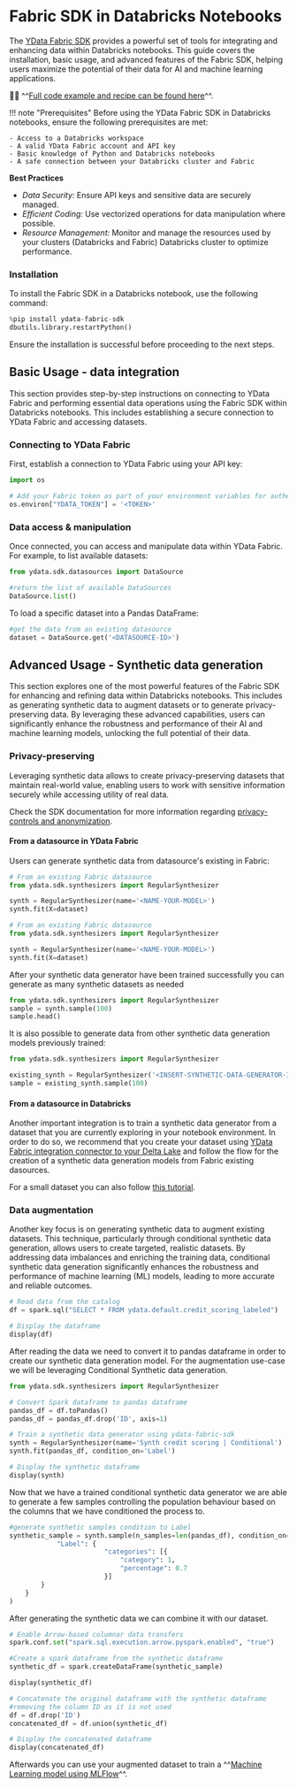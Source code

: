 # Fabric SDK in Databricks Notebooks

The [YData Fabric SDK](https://pypi.org/project/ydata-fabric-sdk/) provides a powerful set of tools for integrating and enhancing data within Databricks notebooks.
This guide covers the installation, basic usage, and advanced features of the Fabric SDK, helping users maximize
the potential of their data for AI and machine learning applications.

👨‍💻 ^^[Full code example and recipe can be found here](https://raw.githubusercontent.com/ydataai/academy/master/5%20-%20Integrations/databricks/YData%20Fabric%20SDK%20in%20Databricks%20notebooks)^^.

!!! note "Prerequisites"
    Before using the YData Fabric SDK in Databricks notebooks, ensure the following prerequisites are met:

    - Access to a Databricks workspace
    - A valid YData Fabric account and API key
    - Basic knowledge of Python and Databricks notebooks
    - A safe connection between your Databricks cluster and Fabric

**Best Practices**

- *Data Security:* Ensure API keys and sensitive data are securely managed.
- *Efficient Coding:* Use vectorized operations for data manipulation where possible.
- *Resource Management:* Monitor and manage the resources used by your clusters (Databricks and Fabric)
Databricks cluster to optimize performance.

### Installation

To install the Fabric SDK in a Databricks notebook, use the following command:
```python
%pip install ydata-fabric-sdk
dbutils.library.restartPython()
```
Ensure the installation is successful before proceeding to the next steps.

## Basic Usage - data integration
This section provides step-by-step instructions on connecting to YData Fabric and performing essential
data operations using the Fabric SDK within Databricks notebooks. This includes establishing a secure connection
to YData Fabric and accessing datasets.

### Connecting to YData Fabric
First, establish a connection to YData Fabric using your API key:

```python
import os

# Add your Fabric token as part of your environment variables for authentication
os.environ["YDATA_TOKEN"] = '<TOKEN>'
```

### Data access & manipulation
Once connected, you can access and manipulate data within YData Fabric. For example, to list available datasets:

```python
from ydata.sdk.datasources import DataSource

#return the list of available DataSources
DataSource.list()
```

To load a specific dataset into a Pandas DataFrame:

```python
#get the data from an existing datasource
dataset = DataSource.get('<DATASOURCE-ID>')
```

## Advanced Usage - Synthetic data generation

This section explores one of the most powerful features of the Fabric SDK for enhancing and refining data
within Databricks notebooks. This includes as generating synthetic data to augment
datasets or to generate privacy-preserving data.
By leveraging these advanced capabilities, users can significantly enhance the robustness and performance of their AI
and machine learning models, unlocking the full potential of their data.

### Privacy-preserving
Leveraging synthetic data allows to create privacy-preserving datasets that maintain real-world value,
enabling users to work with sensitive information securely while accessing utility of real data.

Check the SDK documentation for more information regarding [privacy-controls and anonymization](../../sdk/examples/synthesize_with_privacy_control.md).

#### From a datasource in YData Fabric
Users can generate synthetic data from datasource's existing in Fabric:

```python title="Train a synthetic data generator"
# From an existing Fabric datasource
from ydata.sdk.synthesizers import RegularSynthesizer

synth = RegularSynthesizer(name='<NAME-YOUR-MODEL>')
synth.fit(X=dataset)
```

```python title="Sample from a Synthetic data generator"
# From an existing Fabric datasource
from ydata.sdk.synthesizers import RegularSynthesizer

synth = RegularSynthesizer(name='<NAME-YOUR-MODEL>')
synth.fit(X=dataset)
```
After your synthetic data generator have been trained successfully you can generate as many synthetic datasets as needed
```python title='Sampling from the model that we have just trained'
from ydata.sdk.synthesizers import RegularSynthesizer
sample = synth.sample(100)
sample.head()
```

It is also possible to generate data from other synthetic data generation models previously trained:

```python title='Generating synthetic data from a previously trained model'
from ydata.sdk.synthesizers import RegularSynthesizer

existing_synth = RegularSynthesizer('<INSERT-SYNTHETIC-DATA-GENERATOR-ID>').get()
sample = existing_synth.sample(100)
```

#### From a datasource in Databricks
Another important integration is to train a synthetic data generator from a dataset that you are currently exploring
in your notebook environment.
In order to do so, we recommend that you create your dataset using
[YData Fabric integration connector to your Delta Lake](integration_connectors_catalog.md) and follow the flow for the creation
of a synthetic data generation models from Fabric existing dasources.

For a small dataset you can also follow [this tutorial](../../sdk/examples/synthesize_tabular_data.md).

### Data augmentation
Another key focus is on generating synthetic data to augment existing datasets.
This technique, particularly through conditional synthetic data generation, allows users to create targeted,
realistic datasets. By addressing data imbalances and enriching the training data, conditional synthetic data generation
significantly enhances the robustness and performance of machine learning (ML) models,
leading to more accurate and reliable outcomes.

```python title='Read data from a delta table'
# Read data from the catalog
df = spark.sql("SELECT * FROM ydata.default.credit_scoring_labeled")

# Display the dataframe
display(df)
```

After reading the data we need to convert it to pandas dataframe in order to create our synthetic data generation model.
For the augmentation use-case we will be leveraging Conditional Synthetic data generation.

```python title='Training a conditional synthetic data generator'
from ydata.sdk.synthesizers import RegularSynthesizer

# Convert Spark dataframe to pandas dataframe
pandas_df = df.toPandas()
pandas_df = pandas_df.drop('ID', axis=1)

# Train a synthetic data generator using ydata-fabric-sdk
synth = RegularSynthesizer(name='Synth credit scoring | Conditional')
synth.fit(pandas_df, condition_on='Label')

# Display the synthetic dataframe
display(synth)
```

Now that we have a trained conditional synthetic data generator we are able to generate a few samples controlling the
population behaviour based on the columns that we have conditioned the process to.

```python title="Generating a synthetic sample conditioned to column 'Label'"
#generate synthetic samples condition to Label
synthetic_sample = synth.sample(n_samples=len(pandas_df), condition_on={
            "Label": {
                        "categories": [{
                            "category": 1,
                            "percentage": 0.7
                        }]
        }
    }
)
```

After generating the synthetic data we can combine it with our dataset.

```python title='Convert the dataframe to Spark dataframe'
# Enable Arrow-based columnar data transfers
spark.conf.set("spark.sql.execution.arrow.pyspark.enabled", "true")

#Create a spark dataframe from the synthetic dataframe
synthetic_df = spark.createDataFrame(synthetic_sample)

display(synthetic_df)
```

```python title="Combining the datasets"
# Concatenate the original dataframe with the synthetic dataframe
#removing the column ID as it is not used
df = df.drop('ID')
concatenated_df = df.union(synthetic_df)

# Display the concatenated dataframe
display(concatenated_df)
```

Afterwards you can use your augmented dataset to train a ^^[Machine Learning model using MLFlow](https://docs.databricks.com/en/mlflow/tracking-ex-scikit.html)^^.
